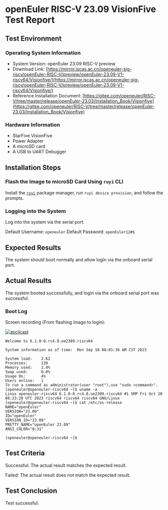 # openEuler RISC-V 23.09 VisionFive Test Report

## Test Environment

### Operating System Information

- System Version: openEuler 23.09 RISC-V preview
- Download Link: [https://mirror.iscas.ac.cn/openeuler-sig-riscv/openEuler-RISC-V/preview/openEuler-23.09-V1-riscv64/Visionfive/](https://mirror.iscas.ac.cn/openeuler-sig-riscv/openEuler-RISC-V/preview/openEuler-23.09-V1-riscv64/Visionfive/)
- Reference Installation Document: [https://gitee.com/openeuler/RISC-V/tree/master/release/openEuler-23.03/Installation_Book/Visionfive](https://gitee.com/openeuler/RISC-V/tree/master/release/openEuler-23.03/Installation_Book/Visionfive)

### Hardware Information

- StarFive VisionFive
- Power Adapter
- A microSD card
- A USB to UART Debugger

## Installation Steps

### Flash the Image to microSD Card Using `ruyi` CLI

Install the [`ruyi`](https://github.com/ruyisdk/ruyi) package manager, run `ruyi device provision`, and follow the prompts.

### Logging into the System

Log into the system via the serial port.

Default Username: `openeuler`
Default Password: `openEuler12#$`

## Expected Results

The system should boot normally and allow login via the onboard serial port.

## Actual Results

The system booted successfully, and login via the onboard serial port was successful.

### Boot Log

Screen recording (From flashing image to login):

[![asciicast](https://asciinema.org/a/lkduJVcErVoqb3ewZuzjl4TVi.svg)](https://asciinema.org/a/lkduJVcErVoqb3ewZuzjl4TVi)

```log
Welcome to 6.1.0-0.rc4.8.oe2309.riscv64

System information as of time:  Mon Sep 18 08:01:36 AM CST 2023

System load:    2.62
Processes:      120
Memory used:    2.4%
Swap used:      0.0%
Usage On:       4%
Users online:   1
To run a command as administrator(user "root"),use "sudo <command>".
[openeuler@openeuler-riscv64 ~]$ uname -a
Linux openeuler-riscv64 6.1.0-0.rc4.8.oe2309.riscv64 #1 SMP Fri Oct 20 08:23:28 UTC 2023 riscv64 riscv64 riscv64 GNU/Linux
[openeuler@openeuler-riscv64 ~]$ cat /etc/os-release 
NAME="openEuler"
VERSION="23.09"
ID="openEuler"
VERSION_ID="23.09"
PRETTY_NAME="openEuler 23.09"
ANSI_COLOR="0;31"

[openeuler@openeuler-riscv64 ~]$ 

```

## Test Criteria

Successful: The actual result matches the expected result.

Failed: The actual result does not match the expected result.

## Test Conclusion

Test successful.

